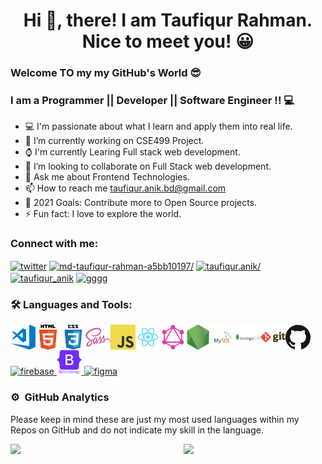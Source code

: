 <h1 align="center">Hi 👋, there! I am Taufiqur Rahman.<br> Nice to meet you! 😀 </h1>

### Welcome TO my my GitHub's World 😎
### I am a Programmer || Developer || Software Engineer !! 💻
- 💻 I'm passionate about what I learn and apply them into real life.
- 🔭 I’m currently working on CSE499 Project.
- ⌚ I'm currently Learing Full stack web development.
- 👯 I’m looking to collaborate on Full Stack web development.
- 💬 Ask me about Frontend Technologies.
- 📫 How to reach me taufiqur.anik.bd@gmail.com
- 🥅 2021 Goals: Contribute more to Open Source projects.
- ⚡ Fun fact: I love to explore the world.

<h3 align="left">Connect with me:</h3>
<p align="left">
<a href="" target="blank"><img align="center" src="https://cdn.jsdelivr.net/npm/simple-icons@3.0.1/icons/twitter.svg" alt="twitter" height="30" width="40" /></a>
<a href="https://www.linkedin.com/in/md-taufiqur-rahman-a5bb10197/" target="blank"><img align="center" src="https://cdn.jsdelivr.net/npm/simple-icons@3.0.1/icons/linkedin.svg" alt="md-taufiqur-rahman-a5bb10197/" height="30" width="40" /></a>
<a href="https://www.facebook.com/taufiqur.anik/" target="blank"><img align="center" src="https://cdn.jsdelivr.net/npm/simple-icons@3.0.1/icons/facebook.svg" alt="taufiqur.anik/" height="30" width="40" /></a>
<a href="https://www.instagram.com/taufiqur_anik/" target="blank"><img align="center" src="https://cdn.jsdelivr.net/npm/simple-icons@3.0.1/icons/instagram.svg" alt="taufiqur_anik" height="30" width="40" /></a>
 <a href="https://medium.com/@taufiqur.anik.bd" target="blank"><img align="center" src="https://cdn.jsdelivr.net/npm/simple-icons@3.0.1/icons/medium.svg" alt="gggg" height="30" width="40" /></a>
</p>

### 🛠️ Languages and Tools:

<img align="left" alt="Visual Studio Code" width="40px" src="https://raw.githubusercontent.com/github/explore/80688e429a7d4ef2fca1e82350fe8e3517d3494d/topics/visual-studio-code/visual-studio-code.png" />
<img align="left" alt="HTML5" width="40px" src="https://raw.githubusercontent.com/github/explore/80688e429a7d4ef2fca1e82350fe8e3517d3494d/topics/html/html.png" />
<img align="left" alt="CSS3" width="40px" src="https://raw.githubusercontent.com/github/explore/80688e429a7d4ef2fca1e82350fe8e3517d3494d/topics/css/css.png" />
<img align="left" alt="Sass" width="40px" src="https://raw.githubusercontent.com/github/explore/80688e429a7d4ef2fca1e82350fe8e3517d3494d/topics/sass/sass.png" />
<img align="left" alt="JavaScript" width="40px" src="https://raw.githubusercontent.com/github/explore/80688e429a7d4ef2fca1e82350fe8e3517d3494d/topics/javascript/javascript.png" />
<img align="left" alt="React" width="40px" src="https://raw.githubusercontent.com/github/explore/80688e429a7d4ef2fca1e82350fe8e3517d3494d/topics/react/react.png" />
<img align="left" alt="GraphQL" width="40px" src="https://raw.githubusercontent.com/github/explore/80688e429a7d4ef2fca1e82350fe8e3517d3494d/topics/graphql/graphql.png" />
<img align="left" alt="Node.js" width="40px" src="https://raw.githubusercontent.com/github/explore/80688e429a7d4ef2fca1e82350fe8e3517d3494d/topics/nodejs/nodejs.png" />
<img align="left" alt="MySQL" width="40px" src="https://raw.githubusercontent.com/github/explore/80688e429a7d4ef2fca1e82350fe8e3517d3494d/topics/mysql/mysql.png" />
<img align="left" alt="MongoDB" width="40px" src="https://raw.githubusercontent.com/github/explore/80688e429a7d4ef2fca1e82350fe8e3517d3494d/topics/mongodb/mongodb.png" />
<img align="left" alt="Git" width="40px" src="https://raw.githubusercontent.com/github/explore/80688e429a7d4ef2fca1e82350fe8e3517d3494d/topics/git/git.png" />
<img align="left" alt="GitHub" width="40px" src="https://raw.githubusercontent.com/github/explore/78df643247d429f6cc873026c0622819ad797942/topics/github/github.png" />
<p align="left"> <a href="https://firebase.google.com/" target="_blank"> <img src="https://www.vectorlogo.zone/logos/firebase/firebase-icon.svg" alt="firebase" width="40"/> </a> <a href="https://getbootstrap.com" target="_blank"> <img src="https://raw.githubusercontent.com/devicons/devicon/master/icons/bootstrap/bootstrap-plain-wordmark.svg" alt="bootstrap" width="40"/> </a> 
<a href="https://www.figma.com/" target="_blank"> <img src="https://www.vectorlogo.zone/logos/figma/figma-icon.svg" alt="figma" width="40"/> </a> </p>
 
### ⚙️ &nbsp;GitHub Analytics
<p>Please keep in mind these are just my most used languages within my Repos on GitHub and do not indicate my skill in the language.</p>
<a href='https://github.com/mdtaufiqurrahman'>
  <img align='left' width='45%' src='https://github-readme-stats.vercel.app/api/top-langs/?username=mdtaufiqurrahman&theme=merko&layout=compact&hide=python,powershell'>
</a>
<a href='https://github.com/mdtaufiqurrahman'>
  <img align='right' width='45%' src='https://github-readme-stats.vercel.app/api?username=mdtaufiqurrahman&theme=merko&show_icons=true'>
</a>
